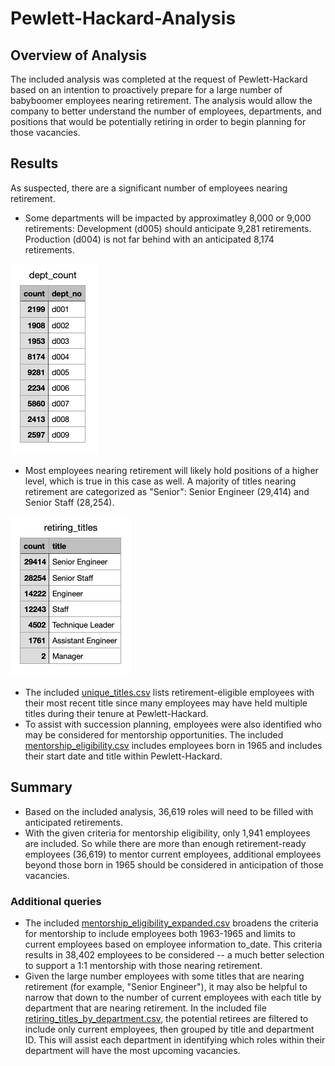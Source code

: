 # Pewlett-Hackard-Analysis

## Overview of Analysis
The included analysis was completed at the request of Pewlett-Hackard based on an intention to proactively prepare for a large number of babyboomer employees nearing retirement. The analysis would allow the company to better understand the number of employees, departments, and positions that would be potentially retiring in order to begin planning for those vacancies. 

## Results
As suspected, there are a significant number of employees nearing retirement. 
- Some departments will be impacted by approximatley 8,000 or 9,000 retirements:
Development (d005) should anticipate 9,281 retirements. Production (d004) is not far behind with an anticipated 8,174 retirements. 

![dept_count.png](Data/dept_count.png)

- Most employees nearing retirement will likely hold positions of a higher level, which is true in this case as well. A majority of titles nearing retirement are categorized as "Senior": Senior Engineer (29,414) and Senior Staff (28,254). 

![retiring_titles.png](Data/retiring_titles.png)

- The included [unique_titles.csv](Data/unique_titles.csv) lists retirement-eligible employees with their most recent title since many employees may have held multiple titles during their tenure at Pewlett-Hackard.
- To assist with succession planning, employees were also identified who may be considered for mentorship opportunities. The included [mentorship_eligibility.csv](Data/mentorship_eligiblity.csv) includes employees born in 1965 and includes their start date and title within Pewlett-Hackard. 

## Summary
- Based on the included analysis, 36,619 roles will need to be filled with anticipated retirements. 
- With the given criteria for mentorship eligibility, only 1,941 employees are included. So while there are more than enough retirement-ready employees (36,619) to mentor current employees, additional employees beyond those born in 1965 should be considered in anticipation of those vacancies.  
### Additional queries
- The included [mentorship_eligibility_expanded.csv](Data/mentorship_eligibility_expanded.csv) broadens the criteria for mentorship to include employees both 1963-1965 and limits to current employees based on employee information to_date. This criteria results in 38,402 employees to be considered -- a much better selection to support a 1:1 mentorship with those nearing retirement. 
- Given the large number employees with some titles that are nearing retirement (for example, "Senior Engineer"), it may also be helpful to narrow that down to the number of current employees with each title by department that are nearing retirement. In the included file [retiring_titles_by_department.csv](Data/retiring_titles_by_department.csv), the potential retirees are filtered to include only current employees, then grouped by title and department ID. This will assist each department in identifying which roles within their department will have the most upcoming vacancies. 
